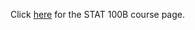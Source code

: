 <html>
  <head>
    <meta http-equiv="Refresh" content="5; url=https://lgpcappiello.github.io/teaching/stat100b/f19.html" />
  </head>
  <body>
    <p>Click <a href="https://lgpcappiello.github.io/teaching/stat100b/f19.html">here</a> for the STAT 100B course page.</p>
  </body>
</html>
